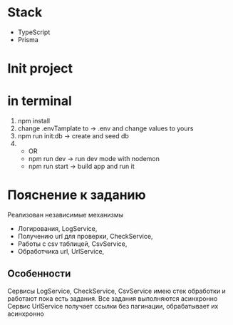 # Stack
- TypeScript
- Prisma

# Init project

# in terminal
1. npm install
2. change .envTamplate to -> .env and change values to yours
3. npm run init:db
    -> create and seed db
3. - OR
   - npm run dev 
      -> run dev mode with nodemon
   - npm run start
      -> build app and run it

# Пояснение к заданию
Реализован независимые механизмы 
- Логирования, LogService, 
- Получению url для проверки, CheckService,
- Работы с csv таблицей, CsvService,
- Обработчика url, UrlService,

## Особенности 
Сервисы LogService, CheckService, CsvService имею стек обработки и работают пока есть задания. Все задания выполняются асинхронно
Сервис UrlService получает ссылки без пагинации, обрабатывает их асинхронно
